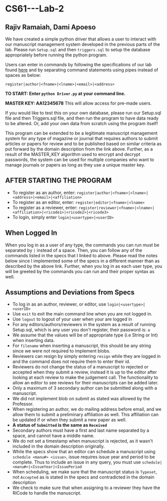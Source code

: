 # CS61---Lab-2
## Rajiv Ramaiah, Dami Apoeso


We have created a simple python driver that allows a user to interact with our manuscript management system developed in the previous parts of the lab. Please run `Setup.sql` and then `triggers.sql` to setup the database appropriately before running the python program. 

Users can enter in commands by following the specifications of our lab found [here](http://www.cs.dartmouth.edu/~cs61/Labs/Lab%202/Lab%202.html) and by separating command statements using pipes instead of spaces as below:

`register|author|<fname>|<lname>|<email>|<address>`

**TO START: Enter `python Driver.py` at your command line.**

**MASTER KEY: AA12345678** This will allow access for pre-made users.

If you would like to test this on your own database, please run our Setup.sql file and then Triggers.sql file, and then run the program to have data ready to be altered. Or, add your own data from scratch using the program itself!

This program can be extended to be a legitimate manuscript management system for any type of magazine or journal that requires authors to submit articles or papers for review and to be published based on similar criteria as put forward by the domain description from the link above. Further, as a result of the MASTER_KEY algorithm used to encrypt and decrypt passwords, the system can be used for multiple companies who want to manage journals or papers as long as they use a unique master key.

## AFTER STARTING THE PROGRAM

- To register as an author, enter: `register|author|<fname>|<lname>|<address>|<email>|<affiliation>`
-  To register as an editor, enter: `register|editor|<fname>|<lname>`
-  To register as a reviewer, enter: `register|reviewer|<fname>|<lname>|<affiliation>|<ricode1>|<ricode2>|<ricode3>`
-  To login, simply enter `login|<usertype>|<userID>`

## When Logged In

When you log in as a user of any type, the commands you can run must be separated by `|` instead of a space. Then, you can follow any of the commands listed in the specs that I linked to above. Please read the notes below since I implemented some of the specs in a different manner than as described by the above link. Further, when you log in as each user type, you will be greeted by the commands you can run and their proper syntax as well.

## Assumptions and Deviations from Specs
- To log in as an author, reviewer, or editor, use `login|<usertype>|<userID>`
- Use `exit` to exit the main command line when you are not logged in.
- Use `logout` to logout of your user when your are logged in
- For any editors/authors/reviewers in the system as a result of running Setup.sql, which is any user you don't register, their password is: `a`
- We assume that the values will be of appropriate type (i.e String or Int) when inserting data.
- For `filename` when inserting a manuscript, this should be any string since we were not required to implement blobs.
- Reviewers can resign by simply entering `resign` while they are logged in and the command does not require them to enter their id.
- Reviewers do not change the status of a manuscript to rejected or accepted when they submit a review, instead it is up to the editor after looking at each review to make the judgement call. The functionality to allow an editor to see reviews for their manuscripts can be added later.
- Only a maximum of 3 secondary author can be submitted along with a manuscript.
- We did not implement blob on submit as stated was allowed by the Professor.
- When registering an author, we do mailing address before email, and we allow them to submit a preliminary affiliation as well. This affiliation can be updated if or when they submit a new paper as well.
- **A status of `Submitted` is the same as `Received`**
- Secondary authors must have a first and last name separated by a space, and cannot have a middle name.
- We do not set a timestamp when manuscript is rejected, as it wasn't included in the domain description originally.
- While the specs show that an editor can schedule a manuscript using `schedule <manu#> <issue>`, issue requires issue year and period to be complete. Thus to include an issue in any query, you must use `schedule|<manu#>|<IssueYear|<IssuePeriod`
- When scheduling, we make sure that the manuscript status is `Typeset`, not `Accepted` as is stated in the specs and contradicted in the domain description
- We check to make sure that when assigning to a reviewer they have the RICode to handle the manuscript.

